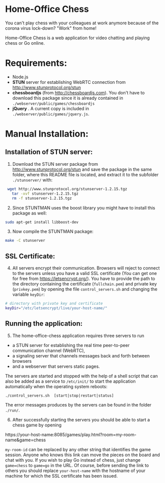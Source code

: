 # Home-Office Chess
You can't play chess with your colleagues at work anymore because of the corona virus lock-down? "Work" from home!

Home-Office Chess is a web application for video chatting and playing chess or Go online.

Requirements:
=============
+ Node.js
+ __STUN__ server for establishing WebRTC connection from
  http://www.stunprotocol.org/stun
+ __chessboardjs__ (from http://chessboardjs.com). You don't have to download this package since it is already contained in `./webserver/public/games/chessboardjs`
+ __jQuery__ . A current copy is included in `./webserver/public/games/jquery.js`.

Manual Installation:
=====================

Installation of STUN server:
----------------------------
 1. Download the STUN server package from http://www.stunprotocol.org/stun and save the package
 in the same folder, where this README file is located, and extract it to the subfolder
 `./stunserver/` with:

 ```bash
  wget http://www.stunprotocol.org/stunserver-1.2.15.tgz
	tar -xvf stunserver-1.2.15.tgz
	rm -f stunserver-1.2.15.tgz
  ```

 2. Since STUNTMAN uses the boost library you might have to install this package as well:

 ```bash
 sudo apt-get install libboost-dev
 ```

 3. Now compile the STUNTMAN package:
 ```bash
 make -C stunserver
 ```

SSL Certificate:
----------------
 4. All servers encrypt their communication. Browsers will reject to connect to the servers unless you have
 a valid SSL certificate (You can get one for free from https://letsencrypt.org/). You have to provide the path
 to the directory containing the certificate (`fullchain.pem`) and private key (`privkey.pem`) by opening the file `control_servers.sh` and changing
 the variable `keyDir`:

 ```bash
 # directory with private key and certificate                      
 keyDir="/etc/letsencrypt/live/your-host-name/"
 ```

Running the application:
------------------------
 5. The home-office-chess application requires three servers to run

   + a STUN server for establishing the real time peer-to-peer communication channel (WebRTC),
   + a signaling server that channels messages back and forth between browsers
   + and a webserver that servers static pages.

   The servers are started and stopped with the help of a shell script that can also be added as
   a service to `/etc/init/` to start the application automatically when the operating system reboots:

 ```
 ./control_servers.sh  [start|stop|restart|status]
 ```

   The error messages produces by the servers can be found in the folder `./run/`.

 6. After successfully starting the servers you should be able to start a chess game by opening

   https://your-host-name:8085/games/play.html?room=my-room-name&game=chess

   `my-room-id` can be replaced by any other string that identifies the game session. Anyone who knows this link
   can move the pieces on the board and chat with you. If you wish to play Go instead of chess, just change `game=chess`
   to `game=go` in the URL.
   Of course, before sending the link to others you should replace `your-host-name` with the hostname of your machine
   for which the SSL certificate has been issued.



